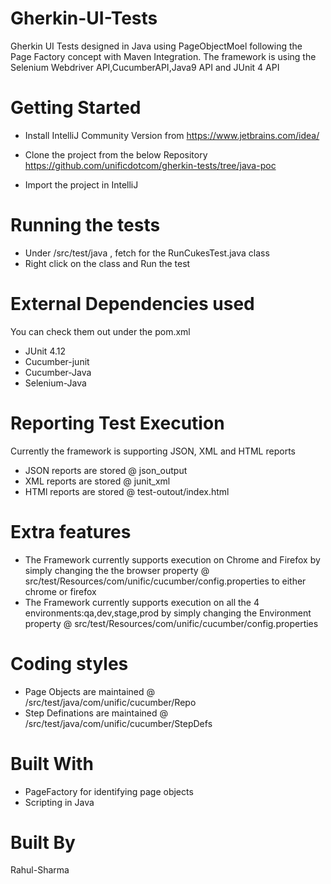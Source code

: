 # Gherkin-UI-Tests
Gherkin UI Tests designed in Java using PageObjectMoel following the Page Factory concept
with Maven Integration. The framework is using the Selenium Webdriver API,CucumberAPI,Java9 API and JUnit 4 API

# Getting Started

* Install IntelliJ Community Version from 
  https://www.jetbrains.com/idea/

* Clone the project from the below Repository
  https://github.com/unificdotcom/gherkin-tests/tree/java-poc

* Import the project in IntelliJ

# Running the tests 

* Under /src/test/java , fetch for the RunCukesTest.java class 
* Right click on the class and Run the test

# External Dependencies used

You can check them out under the pom.xml

* JUnit 4.12
* Cucumber-junit
* Cucumber-Java
* Selenium-Java

# Reporting Test Execution

Currently the framework is supporting JSON, XML and HTML reports

* JSON reports are stored @ json_output
* XML reports are stored @ junit_xml
* HTMl reports are stored @ test-outout/index.html

# Extra features

 * The Framework currently supports execution on Chrome and Firefox by 
   simply changing the the browser property @ src/test/Resources/com/unific/cucumber/config.properties 
   to either chrome or firefox
 * The Framework currently supports execution on all the 4 environments:qa,dev,stage,prod
    by simply changing the Environment property @ src/test/Resources/com/unific/cucumber/config.properties
    
 # Coding styles
 
 * Page Objects are maintained @ /src/test/java/com/unific/cucumber/Repo
 * Step Definations are maintained @ /src/test/java/com/unific/cucumber/StepDefs

# Built With
* PageFactory for identifying page objects
* Scripting in Java

# Built By

Rahul-Sharma

